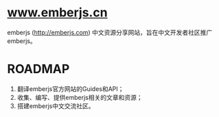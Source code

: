 www.emberjs.cn
==============

emberjs (http://emberjs.com) 中文资源分享网站，旨在中文开发者社区推广emberjs。

ROADMAP
=======

1. 翻译emberjs官方网站的Guides和API；
2. 收集、编写、提供emberjs相关的文章和资源；
3. 搭建emberjs中文交流社区。
